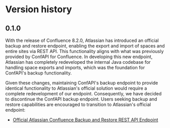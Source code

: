 Version history
===============

## 0.1.0

With the release of Confluence 8.2.0, Atlassian has introduced an official backup and restore endpoint, enabling the export and import of spaces and entire sites via REST API.
This functionality aligns with what was previously provided by ConfAPI for Confluence.
In developing this new endpoint, Atlassian has completely redeveloped the internal Java codebase for handling space exports and imports, which was the foundation for ConfAPI's backup functionality.

Given these changes, maintaining ConfAPI's backup endpoint to provide identical functionality to Atlassian's official solution would require a complete redevelopment of our endpoint.
Consequently, we have decided to discontinue the ConfAPI backup endpoint.
Users seeking backup and restore capabilities are encouraged to transition to Atlassian's official endpoint:

* [Official Atlassian Confluence Backup and Restore REST API Endpoint](https://docs.atlassian.com/ConfluenceServer/rest/8.2.0/#api/backup-restore)

